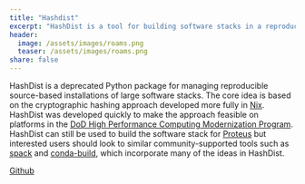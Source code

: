 ```yaml
---
title: "Hashdist"
excerpt: "HashDist is a tool for building software stacks in a reproducible manner."
header:
  image: /assets/images/roams.png
  teaser: /assets/images/roams.png
share: false
---
```


HashDist is a deprecated Python package for managing reproducible
source-based installations of large software stacks. The core idea is
based on the cryptographic hashing approach developed more fully in
[Nix](https://nixos.org). HashDist was developed quickly to make the
approach feasible on platforms in the [DoD High Performance Computing
Modernization Program](https://hpc.mil). HashDist can still be used to
build the software stack for [Proteus](https://proteustoolkit.org) but
interested users should look to similar community-supported tools such
as [spack](https://spack.io) and
[conda-build](https://docs.conda.io/projects/conda-build), which
incorporate many of the ideas in HashDist.

[Github](https://github.com/erdc/hashdist)
